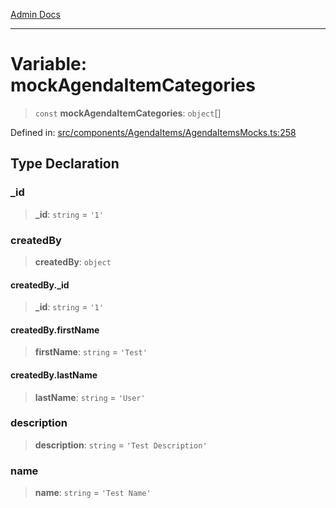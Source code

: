 [Admin Docs](/)

***

# Variable: mockAgendaItemCategories

> `const` **mockAgendaItemCategories**: `object`[]

Defined in: [src/components/AgendaItems/AgendaItemsMocks.ts:258](https://github.com/PalisadoesFoundation/talawa-admin/blob/main/src/components/AgendaItems/AgendaItemsMocks.ts#L258)

## Type Declaration

### \_id

> **\_id**: `string` = `'1'`

### createdBy

> **createdBy**: `object`

#### createdBy.\_id

> **\_id**: `string` = `'1'`

#### createdBy.firstName

> **firstName**: `string` = `'Test'`

#### createdBy.lastName

> **lastName**: `string` = `'User'`

### description

> **description**: `string` = `'Test Description'`

### name

> **name**: `string` = `'Test Name'`
